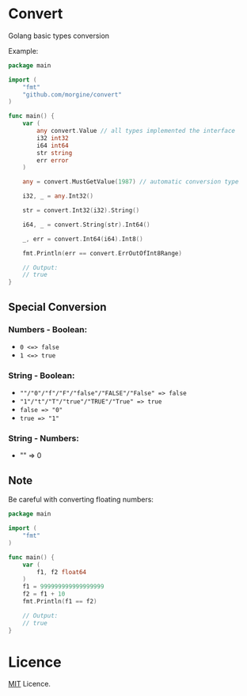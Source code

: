 # Convert

Golang basic types conversion

Example:
```go
package main

import (
    "fmt"
    "github.com/morgine/convert"
)

func main() {
	var (
		any convert.Value // all types implemented the interface
		i32 int32
		i64 int64
		str string
		err error
	)

	any = convert.MustGetValue(1987) // automatic conversion type

	i32, _ = any.Int32()

	str = convert.Int32(i32).String()

	i64, _ = convert.String(str).Int64()

	_, err = convert.Int64(i64).Int8()

	fmt.Println(err == convert.ErrOutOfInt8Range)

	// Output:
	// true
}
```

## Special Conversion

### Numbers - Boolean:
 * `0 <=> false`
 * `1 <=> true`
 
### String - Boolean: 
 * `""/"0"/"f"/"F"/"false"/"FALSE"/"False" => false`
 * `"1"/"t"/"T"/"true"/"TRUE"/"True" => true`
 * `false => "0"`
 * `true => "1"`
 
### String - Numbers:
 * "" => 0 

## Note

Be careful with converting floating numbers:
```go
package main

import (
    "fmt"
)

func main() {
	var (
		f1, f2 float64
	)
	f1 = 999999999999999999
	f2 = f1 + 10
	fmt.Println(f1 == f2)

	// Output:
	// true
}
```

# Licence

[MIT](https://mit-license.org) Licence.